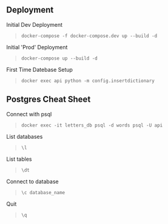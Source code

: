 ## Deployment
Initial Dev Deployment
> `docker-compose -f docker-compose.dev up --build -d`

Initial 'Prod' Deployment
> `docker-compose up --build -d`

First Time Datebase Setup
>`docker exec api python -m config.insertdictionary`


## Postgres Cheat Sheet
Connect with psql
> `docker exec -it letters_db psql -d words psql -U api`

List databases
>`\l`

List tables
>`\dt`

Connect to database
>`\c database_name`

Quit
> `\q`


